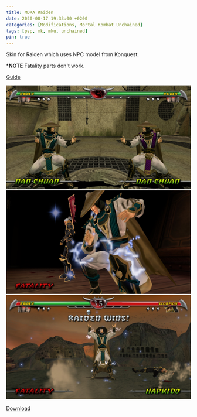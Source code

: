 ```yaml
---
title: MDKA Raiden
date: 2020-08-17 19:33:00 +0200
categories: [Modifications, Mortal Kombat Unchained]
tags: [psp, mk, mku, unchained]   
pin: true
---
```


Skin for Raiden which uses NPC model from Konquest.

***NOTE**
Fatality parts don't work.

[Guide](https://ermaccer.github.io/posts/how-to-install-mortal-kombat-unchained-mods/)

![Preview](https://raw.githubusercontent.com/ermaccer/ermaccer.github.io/gh-pages/assets/mods/mku/mkdaraiden/1.jpg)
![Preview](https://raw.githubusercontent.com/ermaccer/ermaccer.github.io/gh-pages/assets/mods/mku/mkdaraiden/2.jpg)
![Preview](https://raw.githubusercontent.com/ermaccer/ermaccer.github.io/gh-pages/assets/mods/mku/mkdaraiden/3.jpg)



[Download](https://drive.google.com/file/d/1Lo5O7htYFu_y6RuQTTTI2cBPyIkqcgc5/view?usp=sharing)

